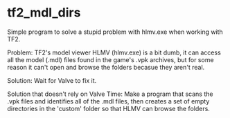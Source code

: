 tf2_mdl_dirs
============

Simple program to solve a stupid problem with hlmv.exe when working with TF2.

Problem:
TF2's model viewer HLMV (hlmv.exe) is a bit dumb, it can access all the model (.mdl) files found in the game's .vpk 
archives, but for some reason it can't open and browse the folders becasue they aren't real.

Solution:
Wait for Valve to fix it.

Solution that doesn't rely on Valve Time:
Make a program that scans the .vpk files and identifies all of the .mdl files, then creates a set of empty directories
in the 'custom' folder so that HLMV can browse the folders.
